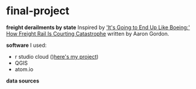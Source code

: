 # final-project
<b>freight derailments by state</b>
Inspired by <a href="https://www.vice.com/en/article/3angy3/freight-rail-train-disaster-avoidable-boeing">'It's Going to End Up Like Boeing:' How Freight Rail Is Courting Catastrophe</a> written by Aaron Gordon.


<b>software</b>
I used:
<ul>
<li>r studio cloud ()<a href="https://rstudio.cloud/project/2354708">here's my project</a>)</li>
<li>QGIS</li>
<li>atom.io</li>
</ul>

<b>data sources</b>
